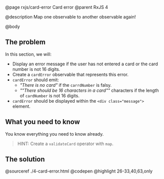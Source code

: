 @page rxjs/card-error Card error
@parent RxJS 4

@description Map one observable to another observable again!

@body

## The problem

In this section, we will:

- Display an error message if the user has not entered a card or the card number is not
  16 digits.
- Create a `cardError` observable that represents this error.
- `cardError` should emit:
  - _"There is no card"_ if the `carrdNumber` is falsy.
  - _""There should be 16 characters in a card""_ characters if the length of `cardNumber`
    is not 16 digits.
- `cardError` should be displayed within the `<div class="message">` element.

## What you need to know

You know everything you need to know already.

> HINT: Create a `validateCard` operator with `map`.

## The solution

@sourceref ./4-card-error.html
@codepen
@highlight 26-33,40,63,only
